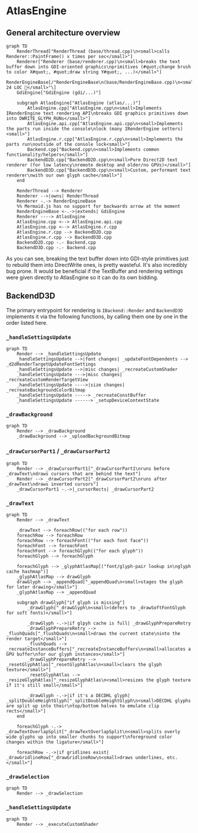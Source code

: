 # AtlasEngine

## General architecture overview

```mermaid
graph TD
    RenderThread["RenderThread (base/thread.cpp)\n<small>calls Renderer::PaintFrame() x times per sec</small>"]
    Renderer["Renderer (base/renderer.cpp)\n<small>breaks the text buffer down into GDI-oriented graphics\nprimitives (#quot;change brush to color X#quot;, #quot;draw string Y#quot;, ...)</small>"]
    RenderEngineBase[/"RenderEngineBase\n(base/RenderEngineBase.cpp)\n<small>abstracts 24 LOC 👻</small>"\]
    GdiEngine["GdiEngine (gdi/...)"]

    subgraph AtlasEngine["AtlasEngine (atlas/...)"]
        AtlasEngine.cpp["AtlasEngine.cpp\n<small>Implements IRenderEngine text rendering API\nbreaks GDI graphics primitives down into DWRITE_GLYPH_RUNs</small>"]
        AtlasEngine.api.cpp["AtlasEngine.api.cpp\n<small>Implements the parts run inside the console\nlock (many IRenderEngine setters)<small>"]
        AtlasEngine.r.cpp["AtlasEngine.r.cpp\n<small>Implements the parts run\noutside of the console lock<small>"]
        Backend.cpp["Backend.cpp\n<small>Implements common functionality/helpers</small>"]
        BackendD2D.cpp["BackendD2D.cpp\n<small>Pure Direct2D text renderer (for low latency\nremote desktop and older/no GPUs)</small>"]
        BackendD3D.cpp["BackendD3D.cpp\n<small>Custom, performant text renderer\nwith our own glyph cache</small>"]
    end

    RenderThread --> Renderer
    Renderer -->|owns| RenderThread
    Renderer -.-> RenderEngineBase
    %% Mermaid.js has no support for backwards arrow at the moment
    RenderEngineBase <-.->|extends| GdiEngine
    Renderer ----> AtlasEngine
    AtlasEngine.cpp <--> AtlasEngine.api.cpp
    AtlasEngine.cpp <--> AtlasEngine.r.cpp
    AtlasEngine.r.cpp --> BackendD2D.cpp
    AtlasEngine.r.cpp --> BackendD3D.cpp
    BackendD2D.cpp -.- Backend.cpp
    BackendD3D.cpp -.- Backend.cpp
```

As you can see, breaking the text buffer down into GDI-style primitives just to rebuild them into DirectWrite ones, is pretty wasteful. It's also incredibly bug prone. It would be beneficial if the TextBuffer and rendering settings were given directly to AtlasEngine so it can do its own bidding.

## BackendD3D

The primary entrypoint for rendering is `IBackend::Render` and `BackendD3D` implements it via the following functions, by calling them one by one in the order listed here.

### `_handleSettingsUpdate`

```mermaid
graph TD
    Render --> _handleSettingsUpdate
    _handleSettingsUpdate -->|font changes| _updateFontDependents --> _d2dRenderTargetUpdateFontSettings
    _handleSettingsUpdate -->|misc changes| _recreateCustomShader
    _handleSettingsUpdate --->|misc changes| _recreateCustomRenderTargetView
    _handleSettingsUpdate ---->|size changes| _recreateBackgroundColorBitmap
    _handleSettingsUpdate -----> _recreateConstBuffer
    _handleSettingsUpdate ------> _setupDeviceContextState
```

### `_drawBackground`

```mermaid
graph TD
    Render --> _drawBackground
    _drawBackground --> _uploadBackgroundBitmap
```

### `_drawCursorPart1` / `_drawCursorPart2`

```mermaid
graph TD
    Render --> _drawCursorPart1["_drawCursorPart1\nruns before _drawText\ndraws cursors that are behind the text"]
    Render --> _drawCursorPart2["_drawCursorPart2\nruns after _drawText\ndraws inverted cursors"]
    _drawCursorPart1 -.->|_cursorRects| _drawCursorPart2
```

### `_drawText`

```mermaid
graph TD
    Render --> _drawText

    _drawText --> foreachRow(("for each row"))
    foreachRow --> foreachRow
    foreachRow --> foreachFont(("for each font face"))
    foreachFont --> foreachFont
    foreachFont --> foreachGlyph(("for each glyph"))
    foreachGlyph --> foreachGlyph

    foreachGlyph --> _glyphAtlasMap[("font/glyph-pair lookup in\nglyph cache hashmap")]
    _glyphAtlasMap --> drawGlyph
    drawGlyph --> _appendQuad["_appendQuad\n<small>stages the glyph for later drawing</small>"]
    _glyphAtlasMap --> _appendQuad

    subgraph drawGlyph["if glyph is missing"]
        _drawGlyph["_drawGlyph\n<small>(defers to _drawSoftFontGlyph for soft fonts)</small>"]

        _drawGlyph -.->|if glpyh cache is full| _drawGlyphPrepareRetry
        _drawGlyphPrepareRetry --> _flushQuads["_flushQuads\n<small>draws the current state\ninto the render target</small>"]
        _flushQuads --> _recreateInstanceBuffers["_recreateInstanceBuffers\n<small>allocates a GPU buffer\nfor our glyph instances</small>"]
        _drawGlyphPrepareRetry --> _resetGlyphAtlas["_resetGlyphAtlas\n<small>clears the glyph texture</small>"]
        _resetGlyphAtlas --> _resizeGlyphAtlas["_resizeGlyphAtlas\n<small>resizes the glyph texture if it's still small</small>"]

        _drawGlyph -.->|if it's a DECDHL glyph| _splitDoubleHeightGlyph["_splitDoubleHeightGlyph\n<small>DECDHL glyphs are split up into their\ntop/bottom halves to emulate clip rects</small>"]
    end

    foreachGlyph -.-> _drawTextOverlapSplit["_drawTextOverlapSplit\n<small>splits overly wide glyphs up into smaller chunks to support\nforeground color changes within the ligature</small>"]

    foreachRow -.->|if gridlines exist| _drawGridlineRow["_drawGridlineRow\n<small>draws underlines, etc.</small>"]
```

### `_drawSelection`

```mermaid
graph TD
    Render --> _drawSelection
```

### `_handleSettingsUpdate`

```mermaid
graph TD
    Render --> _executeCustomShader
```
